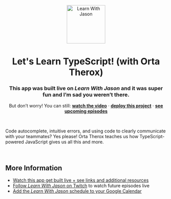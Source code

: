 <p align="center">
  <a href="https://www.learnwithjason.dev">
    <img src="https://res.cloudinary.com/jlengstorf/image/upload/q_auto,f_auto,w_240/v1579281727/lwj/learnwithjason.png" alt="Learn With Jason" width="120" />
  </a>
</p>
<h1 align="center">
  Let's Learn TypeScript! (with Orta Therox)
</h1>
<h3 align="center">
  This app was built live on <em>Learn With Jason</em> and it was super fun and I’m sad you weren’t there.
</h3>
<p align="center">
  But don’t worry! You can still: 
  <a href="https://www.learnwithjason.dev/let-s-learn-typescript"><strong>watch the video</strong></a> · 
  <a href="https://app.netlify.com/start/deploy?repository=https://github.com/learnwithjason/lets-learn-typescript&utm_source=learnwithjason&utm_medium=github&utm_campaign=devex"><strong>deploy this project</strong></a> · 
  <a href="https://jason.af/lwj/schedule"><strong>see upcoming episodes</strong></a>
</p>

&nbsp;

Code autocomplete, intuitive errors, and using code to clearly communicate with your teammates? Yes please! Orta Therox teaches us how TypeScript-powered JavaScript gives us all this and more.

&nbsp;

## More Information

- [Watch this app get built live + see links and additional resources][episode]
- [Follow _Learn With Jason_ on Twitch][twitch] to watch future episodes live
- [Add the _Learn With Jason_ schedule to your Google Calendar][cal]

[episode]: https://www.learnwithjason.dev/let-s-learn-typescript
[twitch]: https://jason.af/twitch
[cal]: https://jason.af/lwj/cal